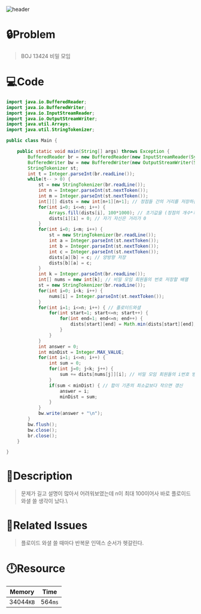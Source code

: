 ![header](https://capsule-render.vercel.app/api?type=waving&height=200&color=0:B2E6FF,100:FFB2D6&text=BOJ%2013424&fontColor=FFFFFF&fontAlign=80&fontAlignY=35&fontSize=50)

# **🔒Problem**

> BOJ 13424 비밀 모임

# 💻**Code**

```java
import java.io.BufferedReader;
import java.io.BufferedWriter;
import java.io.InputStreamReader;
import java.io.OutputStreamWriter;
import java.util.Arrays;
import java.util.StringTokenizer;

public class Main {

	public static void main(String[] args) throws Exception {
		BufferedReader br = new BufferedReader(new InputStreamReader(System.in));
		BufferedWriter bw = new BufferedWriter(new OutputStreamWriter(System.out));
		StringTokenizer st;
		int t = Integer.parseInt(br.readLine());
		while(t-- > 0) {
			st = new StringTokenizer(br.readLine());
			int n = Integer.parseInt(st.nextToken());
			int m = Integer.parseInt(st.nextToken());
			int[][] dists = new int[n+1][n+1]; // 정점들 간의 거리를 저장하는 배열
			for(int i=0; i<=n; i++) {
				Arrays.fill(dists[i], 100*1000); // 초기값을 (정점의 개수*최대 가중치)로 초기화, 정점 사이의 거리는 이 값보다는 항상 작으므로
				dists[i][i] = 0; // 자기 자신은 거리가 0
			}
			for(int i=0; i<m; i++) {
				st = new StringTokenizer(br.readLine());
				int a = Integer.parseInt(st.nextToken());
				int b = Integer.parseInt(st.nextToken());
				int c = Integer.parseInt(st.nextToken());
				dists[a][b] = c; // 양방향 저장
				dists[b][a] = c;
			}
			int k = Integer.parseInt(br.readLine());
			int[] nums = new int[k]; // 비밀 모임 회원들의 번호 저장할 배열
			st = new StringTokenizer(br.readLine());
			for(int i=0; i<k; i++) {
				nums[i] = Integer.parseInt(st.nextToken());
			}
			for(int i=1; i<=n; i++) { // 플로이드와셜
				for(int start=1; start<=n; start++) {
					for(int end=1; end<=n; end++) {
						dists[start][end] = Math.min(dists[start][end], dists[start][i] + dists[i][end]);
					}
				}
			}
			int answer = 0;
			int minDist = Integer.MAX_VALUE;
			for(int i=1; i<=n; i++) {
				int sum = 0;
				for(int j=0; j<k; j++) {
					sum += dists[nums[j]][i]; // 비밀 모임 회원들의 i번호 방까지의 거리의 합
				}
				if(sum < minDist) { // 합이 기존의 최소값보다 작으면 갱신
					answer = i;
					minDist = sum;
				}
			}
			bw.write(answer + "\n");
		}
		bw.flush();
		bw.close();
		br.close();
	}

}
```

# **🔑Description**

> 문제가 길고 설명이 많아서 어려워보였는데 n이 최대 100이어사 바로 플로이드와셜 쓸 생각이 났다.\

# **📑Related Issues**

> 플로이드 와셜 쓸 때마다 반복문 인덱스 순서가 헷갈린다.

# **🕛Resource**

| Memory    | Time    |
| --------- | ------- |
| 34044`KB` | 564`ms` |
